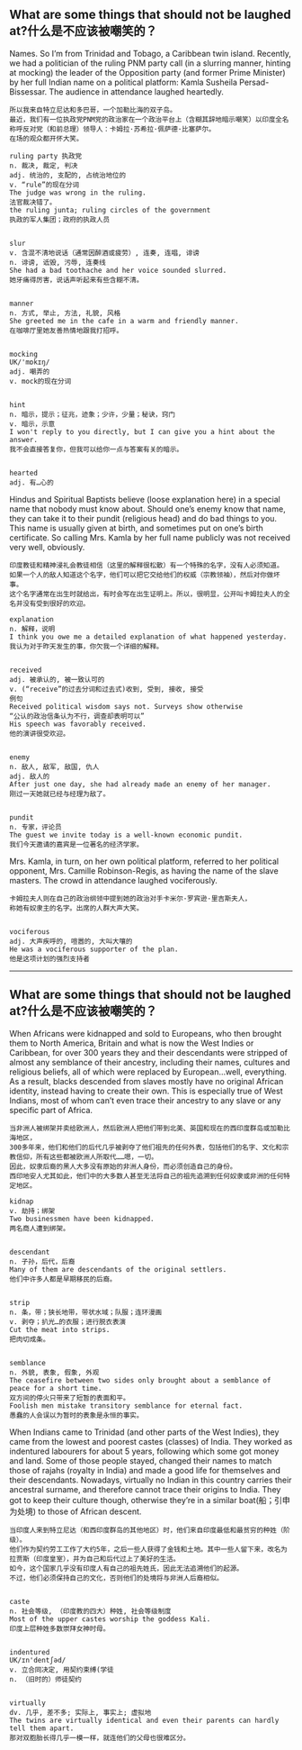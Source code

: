 

## What are some things that should not be laughed at?什么是不应该被嘲笑的？

Names.
So I’m from Trinidad and Tobago, a Caribbean twin island. Recently, we had a politician of the ruling PNM party call (in a slurring manner, hinting at mocking) the leader of the Opposition party (and former Prime Minister) by her full Indian name on a political platform: Kamla Susheila Persad-Bissessar. The audience in attendance laughed heartedly.
```
所以我来自特立尼达和多巴哥，一个加勒比海的双子岛。
最近，我们有一位执政党PNM党的政治家在一个政治平台上（含糊其辞地暗示嘲笑）以印度全名称呼反对党（和前总理）领导人：卡姆拉·苏希拉·佩萨德·比塞萨尔。
在场的观众都开怀大笑。

ruling party 执政党
n. 裁决, 裁定, 判决
adj. 统治的, 支配的, 占统治地位的
v. “rule”的现在分词
The judge was wrong in the ruling.
法官裁决错了。
the ruling junta; ruling circles of the government
执政的军人集团；政府的执政人员


slur
v. 含混不清地说话（通常因醉酒或疲劳）, 连奏, 连唱, 诽谤
n. 诽谤, 诋毁, 污辱, 连奏线
She had a bad toothache and her voice sounded slurred.
她牙痛得厉害，说话声听起来有些含糊不清。


manner
n. 方式, 举止, 方法, 礼貌, 风格
She greeted me in the cafe in a warm and friendly manner.
在咖啡厅里她友善热情地跟我打招呼。


mocking
UK/'mɒkɪŋ/
adj. 嘲弄的
v. mock的现在分词


hint
n. 暗示，提示；征兆，迹象；少许，少量；秘诀，窍门
v. 暗示，示意
I won't reply to you directly, but I can give you a hint about the answer.
我不会直接答复你，但我可以给你一点与答案有关的暗示。


hearted
adj. 有…心的
```

Hindus and Spiritual Baptists believe (loose explanation here) in a special name that nobody must know about. Should one’s enemy know that name, they can take it to their pundit (religious head) and do bad things to you. This name is usually given at birth, and sometimes put on one’s birth certificate. So calling Mrs. Kamla by her full name publicly was not received very well, obviously.
```
印度教徒和精神浸礼会教徒相信（这里的解释很松散）有一个特殊的名字，没有人必须知道。
如果一个人的敌人知道这个名字，他们可以把它交给他们的权威（宗教领袖），然后对你做坏事。
这个名字通常在出生时就给出，有时会写在出生证明上。所以，很明显，公开叫卡姆拉夫人的全名并没有受到很好的欢迎。

explanation
n. 解释，说明
I think you owe me a detailed explanation of what happened yesterday.
我认为对于昨天发生的事，你欠我一个详细的解释。


received
adj. 被承认的, 被一致认可的
v. (“receive”的过去分词和过去式)收到, 受到, 接收, 接受
例句
Received political wisdom says not. Surveys show otherwise
“公认的政治信条认为不行，调查却表明可以”
His speech was favorably received.
他的演讲很受欢迎。


enemy
n. 敌人, 敌军, 敌国, 仇人
adj. 敌人的
After just one day, she had already made an enemy of her manager.
刚过一天她就已经与经理为敌了。


pundit
n. 专家，评论员
The guest we invite today is a well-known economic pundit.
我们今天邀请的嘉宾是一位著名的经济学家。

```

Mrs. Kamla, in turn, on her own political platform, referred to her political opponent, Mrs. Camille Robinson-Regis, as having the name of the slave masters. The crowd in attendance laughed vociferously.
```
卡姆拉夫人则在自己的政治纲领中提到她的政治对手卡米尔·罗宾逊·里吉斯夫人，
称她有奴隶主的名字。出席的人群大声大笑。


vociferous
adj. 大声疾呼的, 喧嚣的, 大叫大嚷的
He was a vociferous supporter of the plan.
他是这项计划的强烈支持者
```

--------
## What are some things that should not be laughed at?什么是不应该被嘲笑的？

When Africans were kidnapped and sold to Europeans, who then brought them to North America, Britain and what is now the West Indies or Caribbean, for over 300 years they and their descendants were stripped of almost any semblance of their ancestry, including their names, cultures and religious beliefs, all of which were replaced by European…well, everything. As a result, blacks descended from slaves mostly have no original African identity, instead having to create their own. This is especially true of West Indians, most of whom can’t even trace their ancestry to any slave or any specific part of Africa.
```
当非洲人被绑架并卖给欧洲人，然后欧洲人把他们带到北美、英国和现在的西印度群岛或加勒比海地区，
300多年来，他们和他们的后代几乎被剥夺了他们祖先的任何外表，包括他们的名字、文化和宗教信仰，所有这些都被欧洲人所取代……嗯，一切。
因此，奴隶后裔的黑人大多没有原始的非洲人身份，而必须创造自己的身份。
西印地安人尤其如此，他们中的大多数人甚至无法将自己的祖先追溯到任何奴隶或非洲的任何特定地区。

kidnap
v. 劫持；绑架
Two businessmen have been kidnapped.
两名商人遭到绑架。


descendant
n. 子孙，后代，后裔
Many of them are descendants of the original settlers.
他们中许多人都是早期移民的后裔。


strip
n. 条，带；狭长地带，带状水域；队服；连环漫画
v. 剥夺；扒光…的衣服；进行脱衣表演
Cut the meat into strips.
把肉切成条。


semblance
n. 外貌, 表象, 假象, 外观
The ceasefire between two sides only brought about a semblance of peace for a short time.
双方间的停火只带来了短暂的表面和平。
Foolish men mistake transitory semblance for eternal fact.
愚蠢的人会误以为暂时的表象是永恒的事实。
```

When Indians came to Trinidad (and other parts of the West Indies), they came from the lowest and poorest castes (classes) of India. They worked as indentured labourers for about 5 years, following which some got money and land. Some of those people stayed, changed their names to match those of rajahs (royalty in India) and made a good life for themselves and their descendants. Nowadays, virtually no Indian in this country carries their ancestral surname, and therefore cannot trace their origins to India. They got to keep their culture though, otherwise they’re in a similar boat(船；引申为处境) to those of African descent.
```
当印度人来到特立尼达（和西印度群岛的其他地区）时，他们来自印度最低和最贫穷的种姓（阶级）。
他们作为契约劳工工作了大约5年，之后一些人获得了金钱和土地。其中一些人留下来，改名为拉贾斯（印度皇室），并为自己和后代过上了美好的生活。
如今，这个国家几乎没有印度人有自己的祖先姓氏，因此无法追溯他们的起源。
不过，他们必须保持自己的文化，否则他们的处境将与非洲人后裔相似。


caste
n. 社会等级, （印度教的四大）种姓, 社会等级制度
Most of the upper castes worship the goddess Kali.
印度上层种姓多数崇拜女神时母。


indentured
UK/ɪn'dentʃəd/
v. 立合同决定, 用契约束缚(学徒
n. （旧时的）师徒契约


virtually
dv. 几乎, 差不多; 实际上, 事实上; 虚拟地
The twins are virtually identical and even their parents can hardly tell them apart.
那对双胞胎长得几乎一模一样，就连他们的父母也很难区分。
```